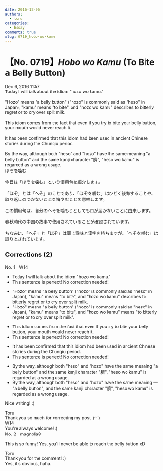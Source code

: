 ```yaml
---
date: 2016-12-06
authors:
  - toru
categories:
  - Essay
comments: true
slug: 0719_hobo-wo-kamu
---
```


# 【No. 0719】<strong><em>Hobo wo Kamu</strong></em> (To Bite a Belly Button)
<div class="date">Dec 6, 2016 11:57</div>
<div id="post"><div id="body_show_ori">
Today I will talk about the idiom "hozo wo kamu."<br/><br/>"Hozo" means "a belly button" ("hozo" is commonly said as "heso" in Japan), "kamu" means "to bite", and "hozo wo kamu" describes to bitterly regret or to cry over split milk.<br/><br/>This idiom comes from the fact that even if you try to bite your belly button, your mouth would never reach it.<br/><br/>It has been confirmed that this idiom had been used in ancient Chinese stories during the Chunqiu period.<br/><br/>By the way, although both "heso" and "hozo" have the same meaning "a belly button" and the same kanji character "臍", "heso wo kamu" is regarded as a wrong usage.
</div></div>

<!-- more -->

<div id="post_ja"><div id="body_show_mo">
ほぞを噛む<br/><br/>今日は「ほぞを噛む」という慣用句を紹介します。<br/><br/>「ほぞ」とは「へそ」のことであり、「ほぞを噛む」はひどく後悔することや、取り返しのつかないことを悔やむことを意味します。<br/><br/>この慣用句は、自分のへそを噛もうとしても口が届かないことに由来します。<br/><br/>春秋時代の中国の故事で使用されていることが確認されています。<br/><br/>ちなみに、「へそ」と「ほぞ」は同じ意味と漢字を持ちますが、「へそを噛む」は誤りとされています。
</div></div>

## Corrections (2)
<div id="block"><div class="first_name"> No. 1　<span class="just_name">W14</span></div><div id="block2">
<ul class="correction_field">
<li class="incorrect">Today I will talk about the idiom "hozo wo kamu."</li>
<li class="corrected perfect">This sentence is perfect! No correction needed!</li>
</ul>
<ul class="correction_field">
<li class="incorrect">"Hozo" means "a belly button" ("hozo" is commonly said as "heso" in Japan), "kamu" means "to bite", and "hozo wo kamu" describes to bitterly regret or to cry over split milk.</li>
<li class="corrected correct">
"Hozo" means "a belly button" ("hozo" is commonly said as "heso" in Japan), "kamu" means "to bite", and "hozo wo kamu" <span class="f_blue">means</span> <span class="f_blue">"</span>to bitterly regret or to cry over split milk<span class="f_blue">"</span>.
</li>
</ul>
<ul class="correction_field">
<li class="incorrect">This idiom comes from the fact that even if you try to bite your belly button, your mouth would never reach it.</li>
<li class="corrected perfect">This sentence is perfect! No correction needed!</li>
</ul>
<ul class="correction_field">
<li class="incorrect">It has been confirmed that this idiom had been used in ancient Chinese stories during the Chunqiu period.</li>
<li class="corrected perfect">This sentence is perfect! No correction needed!</li>
</ul>
<ul class="correction_field">
<li class="incorrect">By the way, although both "heso" and "hozo" have the same meaning "a belly button" and the same kanji character "臍", "heso wo kamu" is regarded as a wrong usage.</li>
<li class="corrected correct">
By the way, although both "heso" and "hozo" have the same meaning <span class="f_blue">—</span> "a belly button"<span class="f_blue">,</span> and the same kanji character "臍", "heso wo kamu" is regarded as a wrong usage.
</li>
</ul>
<p class="comment_small">
 Nice writing! :)
</p>

</div><div class="name"><span class="just_name">Toru</span><br>
Thank you so much for correcting my post! (^^)
</div>
<div class="name"><span class="just_name">W14</span><br>
You're always welcome! :)
</div>
</div>
<div id="block"><div class="first_name"> No. 2　<span class="just_name">magnolia8</span></div><div id="block2">
<p class="comment_small">
 This is so funny! Yes, you'll never be able to reach the belly button xD
</p>

</div><div class="name"><span class="just_name">Toru</span><br>
Thank you for the comment! :)<br/>Yes, it's obvious, haha.
</div>
</div>

